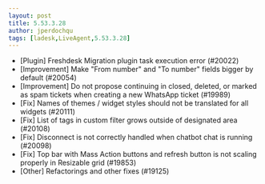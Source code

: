 ```yaml
---
layout: post
title: 5.53.3.28
author: jperdochqu
tags: [ladesk,LiveAgent,5.53.3.28]
---
```

- [Plugin] Freshdesk Migration plugin task execution error (#20022)
- [Improvement] Make "From number" and "To number" fields bigger by default (#20054)
- [Improvement] Do not propose continuing in closed, deleted, or marked as spam tickets when creating a new WhatsApp ticket (#19989)
- [Fix] Names of themes / widget styles should not be translated for all widgets (#20111)
- [Fix] List of tags in custom filter grows outside of designated area (#20108)
- [Fix] Disconnect is not correctly handled when chatbot chat is running (#20098)
- [Fix] Top bar with Mass Action buttons and refresh button is not scaling properly in Resizable grid (#19853)
- [Other] Refactorings and other fixes (#19125)